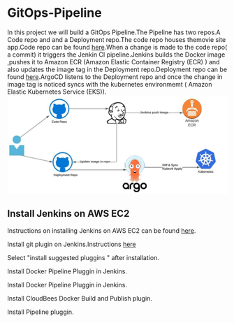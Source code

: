 # GitOps-Pipeline
In this project we will build a GitOps Pipeline.The Pipeline has two repos.A Code repo and and a Deployment repo.The code repo houses themovie site app.Code repo can be found [here](https://github.com/BrianSandiford/moviesiteapp).When a change is made to the code repo( a commit) it triggers the Jenkin CI pipeline.Jenkins builds the Docker image ,pushes it to Amazon ECR (Amazon Elastic Container Registry (ECR) ) and also updates the image tag in the Deployment repo.Deployment repo can be found [here](https://github.com/BrianSandiford/moviesiteapp-helmcharts).ArgoCD listens to the Deployment repo and once the change in image tag is noticed syncs with the kubernetes environmemt ( Amazon Elastic Kubernetes Service (EKS)).
![alt text](gitop-pipeline.jpeg)

##  Install Jenkins on AWS EC2
Instructions on installing Jenkins on AWS EC2 can be found [here](https://github.com/yankils/Simple-DevOps-Project/blob/master/Jenkins/Jenkins_Installation.MD#install-jenkins-on-aws-ec2). 

Install git plugin on Jenkins.Instructions [here](https://github.com/yankils/Simple-DevOps-Project/blob/master/Jenkins/Git_plugin_install.MD)

Select "install suggested pluggins " after installation.

Install Docker Pipeline Pluggin in Jenkins.

Install Docker Pipeline Pluggin in Jenkins.

Install CloudBees Docker Build and Publish plugin.

Install Pipeline pluggin.
